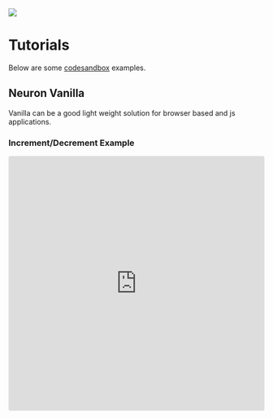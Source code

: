 <div><img src='https://sandstack.dev/readme-devtools.png' /></div>

# Tutorials

Below are some [codesandbox](https://codesandbox.io/) examples.

## Neuron Vanilla

Vanilla can be a good light weight solution for browser based and js applications.

### Increment/Decrement Example

<iframe src="https://codesandbox.io/embed/ht7qzy?view=Editor+%2B+Preview&module=%2Findex.html"
     style="width:100%; height: 500px; border:0; border-radius: 4px; overflow:hidden;"
     title="Neuron Vanilla"
     allow="accelerometer; ambient-light-sensor; camera; encrypted-media; geolocation; gyroscope; hid; microphone; midi; payment; usb; vr; xr-spatial-tracking"
     sandbox="allow-forms allow-modals allow-popups allow-presentation allow-same-origin allow-scripts"
   ></iframe>
